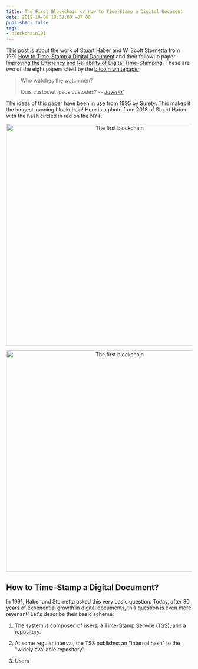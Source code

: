 ```yaml
---
title: The First Blockchain or How to Time-Stamp a Digital Document
date: 2019-10-06 19:58:00 -07:00
published: false
tags:
- blockchain101
---
```


This post is about the work of Stuart Haber and W. Scott Stornetta from 1991 [How to Time-Stamp a Digital Document](https://www.anf.es/pdf/Haber_Stornetta.pdf) and their followup paper [Improving the Efficiency and Reliability of Digital Time-Stamping](http://citeseerx.ist.psu.edu/viewdoc/download?doi=10.1.1.71.4891&rep=rep1&type=pdf). These are two of the eight papers cited by the [bitcoin whitepaper](https://bitcoin.org/bitcoin.pdf). 

> Who watches the watchmen?
>
> Quis custodiet ipsos custodes?
> -- <cite> [Juvenal](https://en.wikipedia.org/wiki/Juvenal) </cite>


The ideas of this paper have been in use from 1995 by [Surety](http://www.surety.com/solutions/intellectual-property-protection/sign-seal). This makes it the longest-running blockchain! Here is a photo from 2018 of Stuart Haber with the hash circled in red on the NYT.

<p align="center">
    <img src="/uploads/Haber1.jpeg" width="600" title="The first blockchain">
</p>

<p align="center">
    <img src="/uploads/Haber2.jpeg" width="600" title="The first blockchain">
</p>

## How to Time-Stamp a Digital Document?
In 1991, Haber and Stornetta asked this very basic question. Today, after 30 years of exponential growth in digital documents, this question is even more revenant! Let's describe their basic scheme:

1. The system is composed of users, a Time-Stamp Service (TSS), and a repository. 

2. At some regular interval, the TSS publishes an "internal hash" to the "widely available repository".

3. Users 